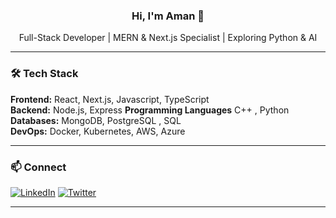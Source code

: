 <h3 align="center">Hi, I'm Aman 👋</h3>

<p align="center">
 Full-Stack Developer | MERN & Next.js Specialist | Exploring Python & AI
</p>

---

### 🛠 Tech Stack

**Frontend:** React, Next.js, Javascript, TypeScript  
**Backend:** Node.js, Express
**Programming Languages** C++ , Python
**Databases:** MongoDB, PostgreSQL , SQL  
**DevOps:** Docker, Kubernetes, AWS, Azure  

---

### 📫 Connect

[![LinkedIn](https://img.shields.io/badge/LinkedIn-0A66C2?style=flat&logo=linkedin&logoColor=white)](https://www.linkedin.com/in/amanmalviya1/)
[![Twitter](https://img.shields.io/badge/Twitter-1DA1F2?style=flat&logo=twitter&logoColor=white)](https://x.com/aman_dev1504)

---
